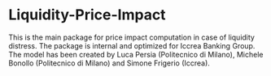 # Liquidity-Price-Impact
This is the main package for price impact computation in case of liquidity distress. The package is internal and optimized for Iccrea Banking Group. The model has been created by Luca Persia (Politecnico di Milano), Michele Bonollo (Politecnico di Milano) and Simone Frigerio (Iccrea).
